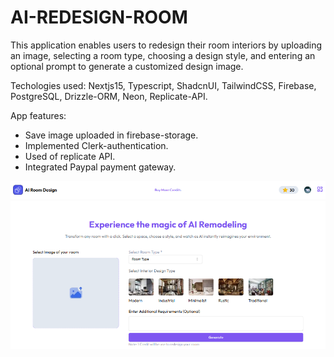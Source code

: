 # AI-REDESIGN-ROOM
This application enables users to redesign their room interiors by uploading an image, selecting a room type, choosing a design style, and entering an optional prompt to generate a customized design image.

Techologies used: Nextjs15, Typescript, ShadcnUI, TailwindCSS, Firebase, PostgreSQL, Drizzle-ORM, Neon, Replicate-API.

App features:
- Save image uploaded in firebase-storage.
- Implemented Clerk-authentication.
- Used of replicate API.
- Integrated Paypal payment gateway.

![Alt text](./public/project-image.png)


